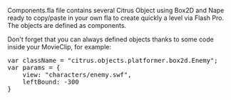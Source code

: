 Components.fla file contains several Citrus Object using Box2D and Nape ready to copy/paste in your own fla to create quickly a level via Flash Pro. The objects are defined as components.

Don't forget that you can always defined objects thanks to some code inside your MovieClip, for example:
<pre>var className = "citrus.objects.platformer.box2d.Enemy";
var params = {
	view: "characters/enemy.swf",
	leftBound: -300
}</pre>
